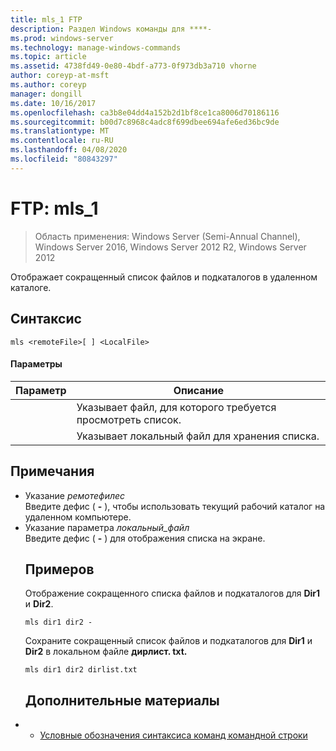 ```yaml
---
title: mls_1 FTP
description: Раздел Windows команды для ****-
ms.prod: windows-server
ms.technology: manage-windows-commands
ms.topic: article
ms.assetid: 4738fd49-0e80-4bdf-a773-0f973db3a710 vhorne
author: coreyp-at-msft
ms.author: coreyp
manager: dongill
ms.date: 10/16/2017
ms.openlocfilehash: ca3b8e04dd4a152b2d1bf8ce1ca8006d70186116
ms.sourcegitcommit: b00d7c8968c4adc8f699dbee694afe6ed36bc9de
ms.translationtype: MT
ms.contentlocale: ru-RU
ms.lasthandoff: 04/08/2020
ms.locfileid: "80843297"
---
```

# <a name="ftp-mls_1"></a>FTP: mls_1

>Область применения: Windows Server (Semi-Annual Channel), Windows Server 2016, Windows Server 2012 R2, Windows Server 2012

Отображает сокращенный список файлов и подкаталогов в удаленном каталоге.   
## <a name="syntax"></a>Синтаксис  
```  
mls <remoteFile>[ ] <LocalFile>  
```  
#### <a name="parameters"></a>Параметры  

|  Параметр   |                       Описание                       |
|--------------|---------------------------------------------------------|
| <remoteFile> | Указывает файл, для которого требуется просмотреть список. |
| <LocalFile>  |  Указывает локальный файл для хранения списка.  |

## <a name="remarks"></a>Примечания  
- Указание *ремотефилес*  
  Введите дефис ( **-** ), чтобы использовать текущий рабочий каталог на удаленном компьютере.  
- Указание параметра *локальный_файл*  
  Введите дефис ( **-** ) для отображения списка на экране.  
  ## <a name="examples"></a><a name=BKMK_Examples></a>Примеров  
  Отображение сокращенного списка файлов и подкаталогов для **Dir1** и **Dir2**.  
  ```  
  mls dir1 dir2 -  
  ```  
  Сохраните сокращенный список файлов и подкаталогов для **Dir1** и **Dir2** в локальном файле **дирлист. txt.**  
  ```  
  mls dir1 dir2 dirlist.txt   
  ```  
  ## <a name="additional-references"></a>Дополнительные материалы  
- - [Условные обозначения синтаксиса команд командной строки](command-line-syntax-key.md)  
